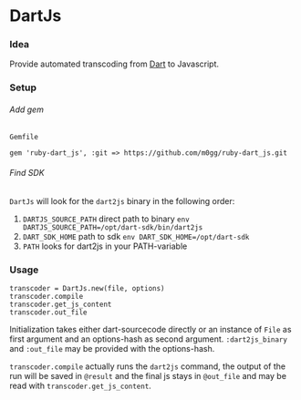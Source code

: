 # DartJs

### Idea

Provide automated transcoding from [Dart](https://www.dartlang.org/ 'dartlang.org') to Javascript.

### Setup

###### Add gem

`Gemfile`

    gem 'ruby-dart_js', :git => https://github.com/m0gg/ruby-dart_js.git

###### Find SDK

`DartJs` will look for the `dart2js` binary in the following order:

  1. `DARTJS_SOURCE_PATH`  direct path to binary `env DARTJS_SOURCE_PATH=/opt/dart-sdk/bin/dart2js`
  2. `DART_SDK_HOME`  path to sdk `env DART_SDK_HOME=/opt/dart-sdk`
  3. `PATH`  looks for dart2js in your PATH-variable

### Usage

    transcoder = DartJs.new(file, options)
    transcoder.compile
    transcoder.get_js_content
    transcoder.out_file

Initialization takes either dart-sourcecode directly or an instance of `File` as first argument and
an options-hash as second argument. `:dart2js_binary` and `:out_file` may be provided with the options-hash.

`transcoder.compile` actually runs the `dart2js` command, the output of the run will be saved in `@result` and
the final js stays in `@out_file` and may be read with `transcoder.get_js_content`.